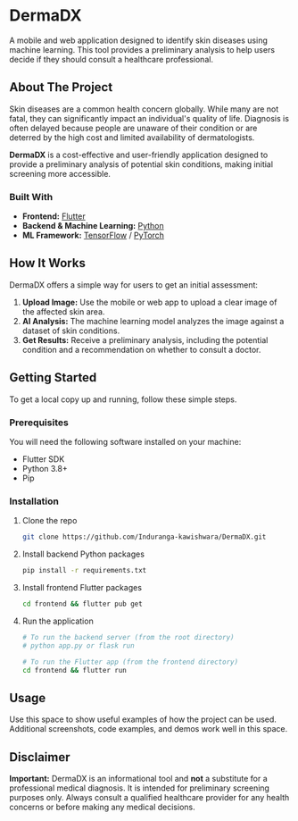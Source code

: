 # DermaDX

A mobile and web application designed to identify skin diseases using machine learning. This tool provides a preliminary analysis to help users decide if they should consult a healthcare professional.

## About The Project

Skin diseases are a common health concern globally. While many are not fatal, they can significantly impact an individual's quality of life. Diagnosis is often delayed because people are unaware of their condition or are deterred by the high cost and limited availability of dermatologists.

**DermaDX** is a cost-effective and user-friendly application designed to provide a preliminary analysis of potential skin conditions, making initial screening more accessible.

### Built With

- **Frontend:** [Flutter](https://flutter.dev/)
- **Backend & Machine Learning:** [Python](https://www.python.org/)
- **ML Framework:** [TensorFlow](https://www.tensorflow.org/) / [PyTorch](https://pytorch.org/)

## How It Works

DermaDX offers a simple way for users to get an initial assessment:

1.  **Upload Image:** Use the mobile or web app to upload a clear image of the affected skin area.
2.  **AI Analysis:** The machine learning model analyzes the image against a dataset of skin conditions.
3.  **Get Results:** Receive a preliminary analysis, including the potential condition and a recommendation on whether to consult a doctor.

## Getting Started

To get a local copy up and running, follow these simple steps.

### Prerequisites

You will need the following software installed on your machine:

- Flutter SDK
- Python 3.8+
- Pip

### Installation

1.  Clone the repo
    ```sh
    git clone https://github.com/Induranga-kawishwara/DermaDX.git
    ```
2.  Install backend Python packages
    ```sh
    pip install -r requirements.txt
    ```
3.  Install frontend Flutter packages
    ```sh
    cd frontend && flutter pub get
    ```
4.  Run the application

    ```sh
    # To run the backend server (from the root directory)
    # python app.py or flask run

    # To run the Flutter app (from the frontend directory)
    cd frontend && flutter run
    ```

## Usage

Use this space to show useful examples of how the project can be used. Additional screenshots, code examples, and demos work well in this space.

## Disclaimer

**Important:** DermaDX is an informational tool and **not** a substitute for a professional medical diagnosis. It is intended for preliminary screening purposes only. Always consult a qualified healthcare provider for any health concerns or before making any medical decisions.
